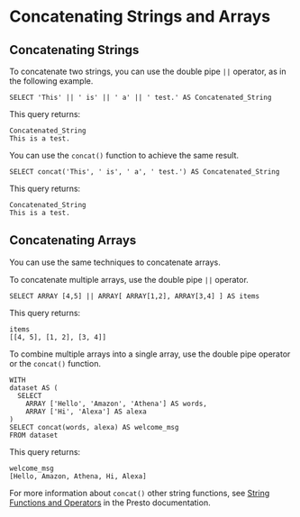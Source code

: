# Concatenating Strings and Arrays<a name="concatenating-strings-and-arrays"></a>

## Concatenating Strings<a name="concatenating-strings"></a>

To concatenate two strings, you can use the double pipe `||` operator, as in the following example\.

```
SELECT 'This' || ' is' || ' a' || ' test.' AS Concatenated_String
```

This query returns:

```
Concatenated_String
This is a test.
```

You can use the `concat()` function to achieve the same result\.

```
SELECT concat('This', ' is', ' a', ' test.') AS Concatenated_String
```

This query returns:

```
Concatenated_String
This is a test.
```

## Concatenating Arrays<a name="concatenating-arrays"></a>

You can use the same techniques to concatenate arrays\.

To concatenate multiple arrays, use the double pipe `||` operator\.

```
SELECT ARRAY [4,5] || ARRAY[ ARRAY[1,2], ARRAY[3,4] ] AS items
```

This query returns:

```
items
[[4, 5], [1, 2], [3, 4]]
```

To combine multiple arrays into a single array, use the double pipe operator or the `concat()` function\.

```
WITH
dataset AS (
  SELECT
    ARRAY ['Hello', 'Amazon', 'Athena'] AS words,
    ARRAY ['Hi', 'Alexa'] AS alexa
)
SELECT concat(words, alexa) AS welcome_msg
FROM dataset
```

This query returns:

```
welcome_msg
[Hello, Amazon, Athena, Hi, Alexa]
```

For more information about `concat()` other string functions, see [String Functions and Operators](https://prestodb.io/docs/0.172/functions/string.html) in the Presto documentation\.